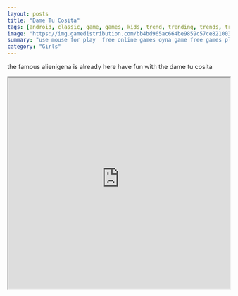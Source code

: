 ```yaml
---
layout: posts
title: "Dame Tu Cosita"
tags: [android, classic, game, games, kids, trend, trending, trends, trendy, best, dame, tu, cosita, mueve, free, online, games, oyna, game, free, games, play, play, games]
image: "https://img.gamedistribution.com/bb4bd965ac664be9859c57ce8210031f.jpg"
summary: "use mouse for play  free online games oyna game free games play play games"
category: "Girls"
---
```


the famous alienigena is already here have fun with the dame tu cosita

<iframe width="100%" height="480px;" src="https://html5.gamedistribution.com/bb4bd965ac664be9859c57ce8210031f/"></iframe>